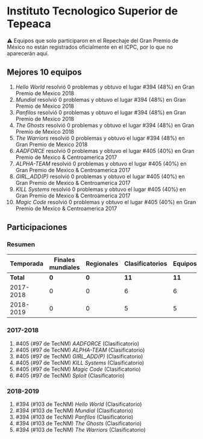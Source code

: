 # Instituto Tecnologico Superior de Tepeaca

:warning: Equipos que solo participaron en el Repechaje del Gran Premio de México no están registrados oficialmente en el ICPC, por lo que no aparecerán aquí.

## Mejores 10 equipos

1. _Hello World_ resolvió 0 problemas y obtuvo el lugar #394 (48%) en Gran Premio de Mexico 2018
1. _Mundial_ resolvió 0 problemas y obtuvo el lugar #394 (48%) en Gran Premio de Mexico 2018
1. _Panfilos_ resolvió 0 problemas y obtuvo el lugar #394 (48%) en Gran Premio de Mexico 2018
1. _The Ghosts_ resolvió 0 problemas y obtuvo el lugar #394 (48%) en Gran Premio de Mexico 2018
1. _The Warriors_ resolvió 0 problemas y obtuvo el lugar #394 (48%) en Gran Premio de Mexico 2018
1. _AADFORCE_ resolvió 0 problemas y obtuvo el lugar #405 (40%) en Gran Premio de Mexico & Centroamerica 2017
1. _ALPHA-TEAM_ resolvió 0 problemas y obtuvo el lugar #405 (40%) en Gran Premio de Mexico & Centroamerica 2017
1. _GIRL_ADD(P)_ resolvió 0 problemas y obtuvo el lugar #405 (40%) en Gran Premio de Mexico & Centroamerica 2017
1. _KILL Systems_ resolvió 0 problemas y obtuvo el lugar #405 (40%) en Gran Premio de Mexico & Centroamerica 2017
1. _Magic Code_ resolvió 0 problemas y obtuvo el lugar #405 (40%) en Gran Premio de Mexico & Centroamerica 2017

## Participaciones

### Resumen

| Temporada | Finales mundiales | Regionales | Clasificatorios | Equipos |
| --- | --- | --- | --- | --- |
| **Total** | **0** | **0** | **11** | **11** |
| 2017-2018 | 0 | 0 | 6 | 6 |
| 2018-2019 | 0 | 0 | 5 | 5 |

### 2017-2018

1. #405 (#97 de TecNM) _AADFORCE_ (Clasificatorio)
1. #405 (#97 de TecNM) _ALPHA-TEAM_ (Clasificatorio)
1. #405 (#97 de TecNM) _GIRL_ADD(P)_ (Clasificatorio)
1. #405 (#97 de TecNM) _KILL Systems_ (Clasificatorio)
1. #405 (#97 de TecNM) _Magic Code_ (Clasificatorio)
1. #405 (#97 de TecNM) _Sploit_ (Clasificatorio)

### 2018-2019

1. #394 (#103 de TecNM) _Hello World_ (Clasificatorio)
1. #394 (#103 de TecNM) _Mundial_ (Clasificatorio)
1. #394 (#103 de TecNM) _Panfilos_ (Clasificatorio)
1. #394 (#103 de TecNM) _The Ghosts_ (Clasificatorio)
1. #394 (#103 de TecNM) _The Warriors_ (Clasificatorio)




